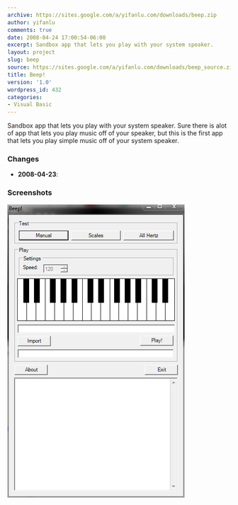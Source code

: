 ```yaml
---
archive: https://sites.google.com/a/yifanlu.com/downloads/beep.zip
author: yifanlu
comments: true
date: 2008-04-24 17:00:54-06:00
excerpt: Sandbox app that lets you play with your system speaker.
layout: project
slug: beep
source: https://sites.google.com/a/yifanlu.com/downloads/beep_source.zip
title: Beep!
version: '1.0'
wordpress_id: 432
categories:
- Visual Basic
---
```


Sandbox app that lets you play with your system speaker. Sure there is alot of app that lets you play music off of your speaker, but this is the first app that lets you play simple music off of your system speaker.

### Changes

* **2008-04-23**: 

### Screenshots

![Screen 0](/images/2012/01/beep_screen.png)

